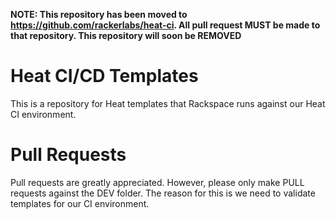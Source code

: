 **NOTE: This repository has been moved to https://github.com/rackerlabs/heat-ci. All pull request MUST be made to that repository. This repository will soon be REMOVED**

Heat CI/CD Templates
====================

This is a repository for Heat templates that Rackspace runs against
our Heat CI environment.

Pull Requests
=============

Pull requests are greatly appreciated.  However, please only make PULL
requests against the DEV folder. The reason for this is we need to
validate templates for our CI environment.

